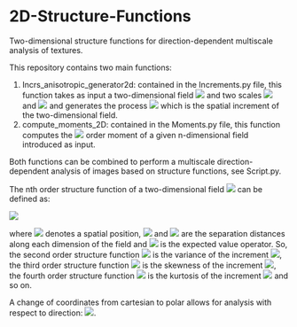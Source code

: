 # 2D-Structure-Functions
Two-dimensional structure functions for direction-dependent multiscale analysis of textures.

This repository contains two main functions: 

1) Incrs_anisotropic_generator2d: contained in the Increments.py file, this function takes as input a two-dimensional field <img src="https://render.githubusercontent.com/render/math?math=F(x,y)"> and two scales <img src="https://render.githubusercontent.com/render/math?math=l_x"> and <img src="https://render.githubusercontent.com/render/math?math=l_y"> and generates the process <img src="https://render.githubusercontent.com/render/math?math=\delta_{l_x,l_y}F = F(r_x %2B l_x,r_y %2B l_y) - F(r_x,r_y)"> which is the spatial increment of the two-dimensional field.
2) compute_moments_2D: contained in the Moments.py file, this function computes the <img src="https://render.githubusercontent.com/render/math?math=p"> order moment of a given n-dimensional field introduced as input.

Both functions can be combined to perform a multiscale direction-dependent analysis of images based on structure functions, see Script.py.

The nth order structure function of a two-dimensional field <img src="https://render.githubusercontent.com/render/math?math=F(x,y)"> can be defined as:

<img src="https://render.githubusercontent.com/render/math?math=S^{l_x,l_y}_{n}(F) = \mathbb{E} \left\{ \left( F(r_{x} %2B l_{x}, r_{y} %2B l_{y}) - F(r_{x}, r_{y}) \right)^{n} \right\} ">

where <img src="https://render.githubusercontent.com/render/math?math=(r_x,r_y)"> denotes a spatial position, <img src="https://render.githubusercontent.com/render/math?math=l_x"> and <img src="https://render.githubusercontent.com/render/math?math=l_y"> are the separation distances along each dimension of the field and <img src="https://render.githubusercontent.com/render/math?math=\mathbb{E}"> is the expected value operator. So, the second order structure function <img src="https://render.githubusercontent.com/render/math?math=S^{l_x,l_y}_{2}(F)"> is the variance of the increment <img src="https://render.githubusercontent.com/render/math?math=\delta_{l_x,l_y}F">, the third order structure function <img src="https://render.githubusercontent.com/render/math?math=S^{l_x,l_y}_{3}(F)"> is the skewness of the increment <img src="https://render.githubusercontent.com/render/math?math=\delta_{l_x,l_y}F">, the fourth order structure function <img src="https://render.githubusercontent.com/render/math?math=S^{l_x,l_y}_{4}(F)"> is the kurtosis of the increment <img src="https://render.githubusercontent.com/render/math?math=\delta_{l_x,l_y}F"> and so on.

A change of coordinates from cartesian to polar allows for analysis with respect to direction: <img src="https://render.githubusercontent.com/render/math?math=S_{n}^{l_x,l_y} \rightarrow S_{n}^{r,\theta}">.
